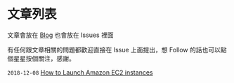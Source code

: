 # 文章列表

文章會放在 [Blog]() 也會放在 Issues 裡面

有任何跟文章相關的問題都歡迎直接在 Issue 上面提出，想 Follow 的話也可以點個星星按個關注，感謝。

`2018-12-08`  [How to Launch Amazon EC2 instances](https://github.com/Leeboyd/blog_vuepress/issues/1) 